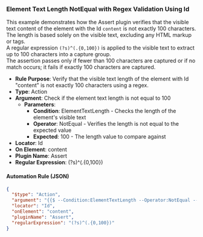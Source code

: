 ### Element Text Length NotEqual with Regex Validation Using Id

This example demonstrates how the Assert plugin verifies that the visible text content of the element with the Id `content` is not exactly 100 characters.  
The length is based solely on the visible text, excluding any HTML markup or tags.  
A regular expression `(?s)^(.{0,100})` is applied to the visible text to extract up to 100 characters into a capture group.  
The assertion passes only if fewer than 100 characters are captured or if no match occurs; it fails if exactly 100 characters are captured.

- **Rule Purpose**: Verify that the visible text length of the element with Id "content" is not exactly 100 characters using a regex.  
- **Type**: Action  
- **Argument**: Check if the element text length is not equal to 100  
  - **Parameters**:  
    - **Condition**: ElementTextLength - Checks the length of the element's visible text  
    - **Operator**: NotEqual - Verifies the length is not equal to the expected value  
    - **Expected**: 100 - The length value to compare against  
- **Locator**: Id  
- **On Element**: content  
- **Plugin Name**: Assert  
- **Regular Expression**: (?s)^(.{0,100})

#### Automation Rule (JSON)

```json
{
  "$type": "Action",
  "argument": "{{$ --Condition:ElementTextLength --Operator:NotEqual --Expected:100}}",
  "locator": "Id",
  "onElement": "content",
  "pluginName": "Assert",
  "regularExpression": "(?s)^(.{0,100})"
}
```
